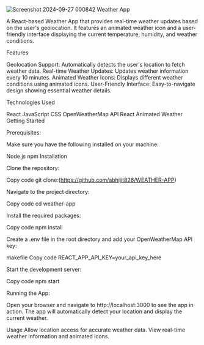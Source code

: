 ![Screenshot 2024-09-27 000842](https://github.com/user-attachments/assets/4c64f306-6766-4abd-bc77-8c0a8a3de980)
Weather App

A React-based Weather App that provides real-time weather updates based on the user's geolocation. It features an animated weather icon and a user-friendly interface displaying the current temperature, humidity, and weather conditions.

Features

Geolocation Support: Automatically detects the user's location to fetch weather data.
Real-time Weather Updates: Updates weather information every 10 minutes.
Animated Weather Icons: Displays different weather conditions using animated icons.
User-Friendly Interface: Easy-to-navigate design showing essential weather details.


Technologies Used


React
JavaScript
CSS
OpenWeatherMap API
React Animated Weather
Getting Started


Prerequisites:

Make sure you have the following installed on your machine:

Node.js
npm
Installation

Clone the repository:

Copy code
git clone:(https://github.com/abhijit826/WEATHER-APP)


Navigate to the project directory:

Copy code
cd weather-app

Install the required packages:

Copy code
npm install


Create a .env file in the root directory and add your OpenWeatherMap API key:

makefile
Copy code
REACT_APP_API_KEY=your_api_key_here


Start the development server:

Copy code
npm start

Running the App:

Open your browser and navigate to http://localhost:3000 to see the app in action. The app will automatically detect your location and display the current weather.

Usage
Allow location access for accurate weather data.
View real-time weather information and animated icons.
